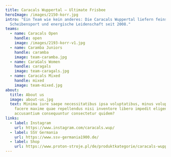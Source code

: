 ```yaml
---
title: Caracals Wuppertal — Ultimate Frisbee
heroImage: /images/2150-korr.jpg
intro: "Ein Team wie kein anderes: Die Caracals Wuppertal liefern feinsten
  Scheibensport und energische Leidenschaft seit 2008."
teams:
  - name: Caracals Open
    handle: open
    image: /images/2193-korr-v1.jpg
  - name: Caramba Juniors
    handle: caramba
    image: team-caramba.jpg
  - name: CaraGals Women
    handle: caragals
    image: team-caragals.jpg
  - name: Caracals Mixed
    handle: mixed
    image: team-mixed.jpg
about:
  title: About us
  image: about-us.jpg
  text: Minima iure saepe necessitatibus ipsa voluptatibus, minus voluptatem in
    facere maxime quae repellendus nisi inventore libero impedit eligendi,
    accusantium consequuntur consectetur quidem?
links:
  - label: Instagram
    url: https://www.instagram.com/caracals.wup/
  - label: SSV Germania
    url: https://www.ssv-germania1900.de/
  - label: Shop
    url: https://www.proton-stroje.pl/de/produktkategorie/caracals-wuppertal/
---
```

